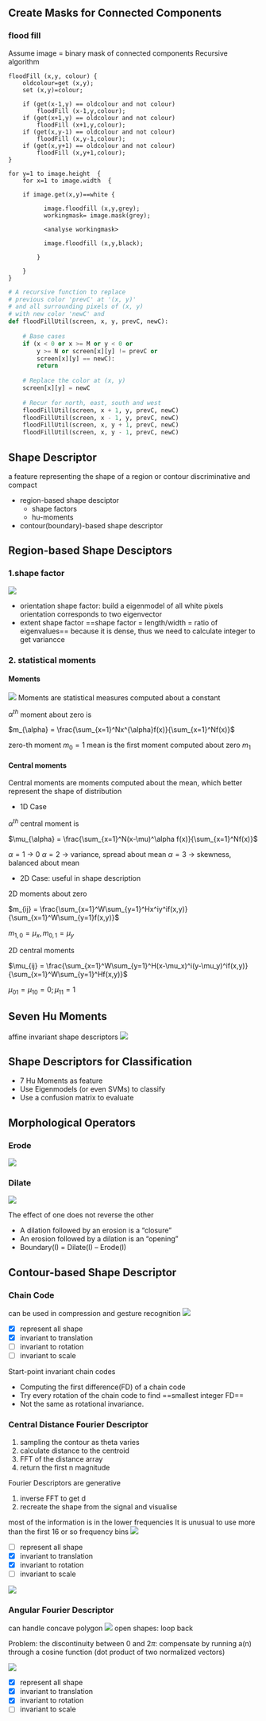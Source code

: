 
## Create Masks for Connected Components
### flood fill
Assume image = binary mask of connected components
Recursive algorithm 
```
floodFill (x,y, colour) {
	oldcolour=get (x,y);
	set (x,y)=colour;

	if (get(x-1,y) == oldcolour and not colour)
		floodFill (x-1,y,colour);
	if (get(x+1,y) == oldcolour and not colour)
		floodFill (x+1,y,colour);
	if (get(x,y-1) == oldcolour and not colour)
		floodFill (x,y-1,colour);
	if (get(x,y+1) == oldcolour and not colour)
		floodFill (x,y+1,colour);
}

for y=1 to image.height  {
    for x=1 to image.width  {

	if image.get(x,y)==white {

	      image.floodfill (x,y,grey);
	      workingmask= image.mask(grey);

	      <analyse workingmask>

	      image.floodfill (x,y,black);

	    }

    }
}
```

``` python
# A recursive function to replace  
# previous color 'prevC' at '(x, y)'  
# and all surrounding pixels of (x, y)  
# with new color 'newC' and  
def floodFillUtil(screen, x, y, prevC, newC): 
      
    # Base cases 
    if (x < 0 or x >= M or y < 0 or 
        y >= N or screen[x][y] != prevC or 
        screen[x][y] == newC): 
        return
  
    # Replace the color at (x, y) 
    screen[x][y] = newC 
  
    # Recur for north, east, south and west 
    floodFillUtil(screen, x + 1, y, prevC, newC) 
    floodFillUtil(screen, x - 1, y, prevC, newC) 
    floodFillUtil(screen, x, y + 1, prevC, newC) 
    floodFillUtil(screen, x, y - 1, prevC, newC) 

```

## Shape Descriptor
a feature representing the shape of a region or contour
discriminative and compact
* region-based shape desciptor
    * shape factors
    * hu-moments
* contour(boundary)-based shape descriptor


## Region-based Shape Desciptors
### 1.shape factor
![](\images\shape.png)
* orientation shape factor:
build a eigenmodel of all white pixels
orientation corresponds to two eigenvector
* extent shape factor
==shape factor = length/width = ratio of eigenvalues==
because it is dense, thus we need to calculate integer to get variancce

### 2. statistical moments
#### Moments
![](\images\moment.png)
Moments are statistical measures computed about a constant

$\alpha^{th}$ moment about zero is

$m_{\alpha} = \frac{\sum_{x=1}^Nx^{\alpha}f(x)}{\sum_{x=1}^Nf(x)}$

zero-th moment $m_0 = 1$
mean is the first moment computed about zero $m_1$

#### Central moments
Central moments are moments computed about the mean, which better represent the shape of distribution
* 1D Case

$\alpha^{th}$ central moment is

$\mu_{\alpha} = \frac{\sum_{x=1}^N(x-\mu)^\alpha f(x)}{\sum_{x=1}^Nf(x)}$

$\alpha=1$ -> 0
$\alpha=2$ -> variance, spread about mean
$\alpha=3$ -> skewness, balanced about mean



* 2D Case: useful in shape description

2D moments about zero 

$m_{ij} = \frac{\sum_{x=1}^W\sum_{y=1}^Hx^iy^if(x,y)}{\sum_{x=1}^W\sum_{y=1}f(x,y)}$

$m_{1,0} = \mu_{x}, m_{0,1} = \mu_{y}$

2D central moments

$\mu_{ij} = \frac{\sum_{x=1}^W\sum_{y=1}^H(x-\mu_x)^i(y-\mu_y)^if(x,y)}{\sum_{x=1}^W\sum_{y=1}^Hf(x,y)}$

$\mu_{01} = \mu_{10} = 0; \mu_{11}=1$


## Seven Hu Moments
affine invariant shape descriptors
![](\images\hu.png)  

## Shape Descriptors for Classification
* 7 Hu Moments as feature
* Use Eigenmodels (or even SVMs) to classify
* Use a confusion matrix to evaluate

## Morphological Operators
### Erode
![](\images\erode.png)
### Dilate
![](\images\dilate.png)

The effect of one does not reverse the other
* A dilation followed by an erosion is a “closure”
* An erosion followed by a dilation is an “opening”
* Boundary(I) = Dilate(I) – Erode(I)


## Contour-based Shape Descriptor
### Chain Code
can be used in compression and gesture recognition 
![](\images\chaincode.png)
* [x] represent all shape
* [x] invariant to translation
* [ ] invariant to rotation
* [ ] invariant to scale

Start-point invariant chain codes
* Computing the first difference(FD) of a chain code
* Try every rotation of the chain code to find ==smallest integer FD==
* Not the same as rotational invariance. 

### Central Distance Fourier Descriptor
1. sampling the contour as theta varies
2. calculate distance to the centroid 
3. FFT of the distance array
4. return the first n magnitude

Fourier Descriptors are generative
1. inverse FFT to get d
2. recreate the shape from the signal and visualise

most of the information is in the lower frequencies
It is unusual to use more than the first 16 or so frequency bins
![](\images\fourierdescriptor.png)
* [ ] represent all shape
* [x] invariant to translation
* [x] invariant to rotation
* [ ] invariant to scale

![](\images\FDclassification.png)

### Angular Fourier Descriptor
can handle concave polygon
![](\images\angularFourier.png)
open shapes: loop back

Problem: the discontinuity between 0 and $2\pi$:
compensate by running a(n) through a cosine function (dot product of two normalized vectors)

![](\images\FDsin.png)

* [x] represent all shape
* [x] invariant to translation
* [x] invariant to rotation
* [ ] invariant to scale